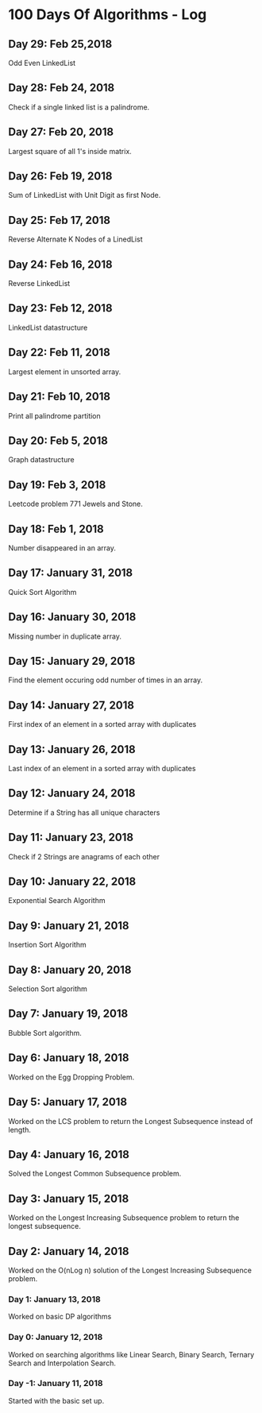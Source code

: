 # 100 Days Of Algorithms - Log

## Day 29: Feb 25,2018
Odd Even LinkedList

## Day 28: Feb 24, 2018
Check if a single linked list is a palindrome.

## Day 27: Feb 20, 2018
Largest square of all 1's inside matrix.

## Day 26: Feb 19, 2018
Sum of LinkedList with Unit Digit as first Node.

## Day 25: Feb 17, 2018
Reverse Alternate K Nodes of a LinedList

## Day 24: Feb 16, 2018
Reverse LinkedList

## Day 23: Feb 12, 2018
LinkedList datastructure

## Day 22: Feb 11, 2018
Largest element in unsorted array.

## Day 21: Feb 10, 2018
Print all palindrome partition

## Day 20: Feb 5, 2018
Graph datastructure

## Day 19: Feb 3, 2018
Leetcode problem 771 Jewels and Stone.

## Day 18: Feb 1, 2018
Number disappeared in an array.

## Day 17: January 31, 2018
Quick Sort Algorithm

## Day 16: January 30, 2018
Missing number in duplicate array.

## Day 15: January 29, 2018
Find the element occuring odd number of times in an array.

## Day 14: January 27, 2018
First index of an element in a sorted array with duplicates

## Day 13: January 26, 2018
Last index of an element in a sorted array with duplicates

## Day 12: January 24, 2018
Determine if a String has all unique characters

## Day 11: January 23, 2018
Check if 2 Strings are anagrams of each other

## Day 10: January 22, 2018
Exponential Search Algorithm

## Day 9: January 21, 2018
Insertion Sort Algorithm

## Day 8: January 20, 2018
Selection Sort algorithm

## Day 7: January 19, 2018
Bubble Sort algorithm.

## Day 6: January 18, 2018
Worked on the Egg Dropping Problem.

## Day 5: January 17, 2018
Worked on the LCS problem to return the Longest Subsequence instead of length.

## Day 4: January 16, 2018
Solved the Longest Common Subsequence problem.

## Day 3: January 15, 2018
Worked on the Longest Increasing Subsequence problem to return the longest subsequence.

## Day 2: January 14, 2018
Worked on the O(nLog n) solution of the Longest Increasing Subsequence problem.

### Day 1: January 13, 2018
Worked on basic DP algorithms

### Day 0: January 12, 2018
Worked on searching algorithms like Linear Search, Binary Search, Ternary Search and Interpolation Search.

### Day -1: January 11, 2018
Started with the basic set up.